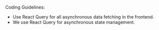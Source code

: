 Coding Guidelines:
- Use React Query for all asynchronous data fetching in the frontend.
- We use React Query for asynchronous state management.
